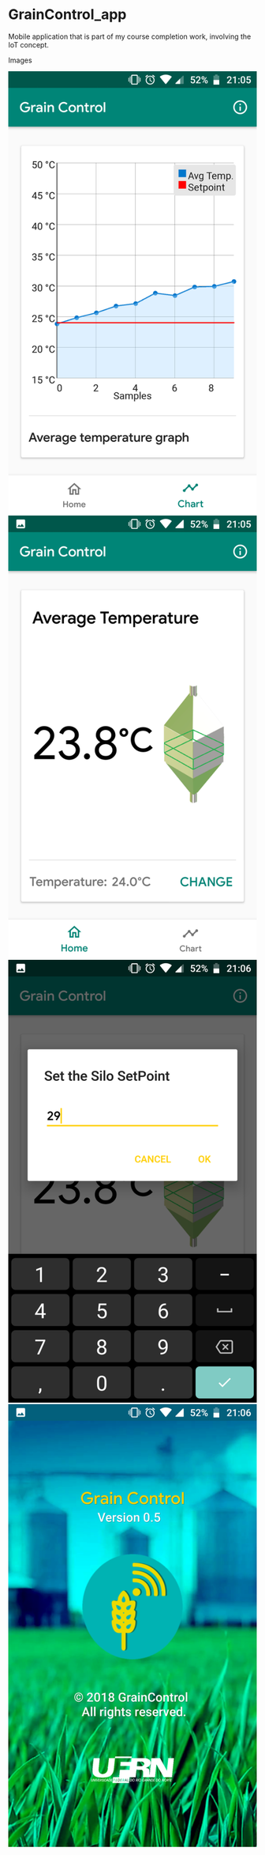 # GrainControl_app
Mobile application that is part of my course completion work, involving the IoT concept.

Images

![alt-text-1](https://raw.githubusercontent.com/joaoGabriel55/GrainControl_app/master/screenshots/screenshot%20(1).png)  
![alt-text-2](https://raw.githubusercontent.com/joaoGabriel55/GrainControl_app/master/screenshots/screenshot%20(2).png)
![](https://raw.githubusercontent.com/joaoGabriel55/GrainControl_app/master/screenshots/screenshot%20(3).png) 
![](https://raw.githubusercontent.com/joaoGabriel55/GrainControl_app/master/screenshots/screenshot%20(4).png)

